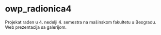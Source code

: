 # owp_radionica4
Projekat rađen u 4. nedelji 4. semestra na mašinskom fakultetu u Beogradu. Web prezentacija sa galerijom.
